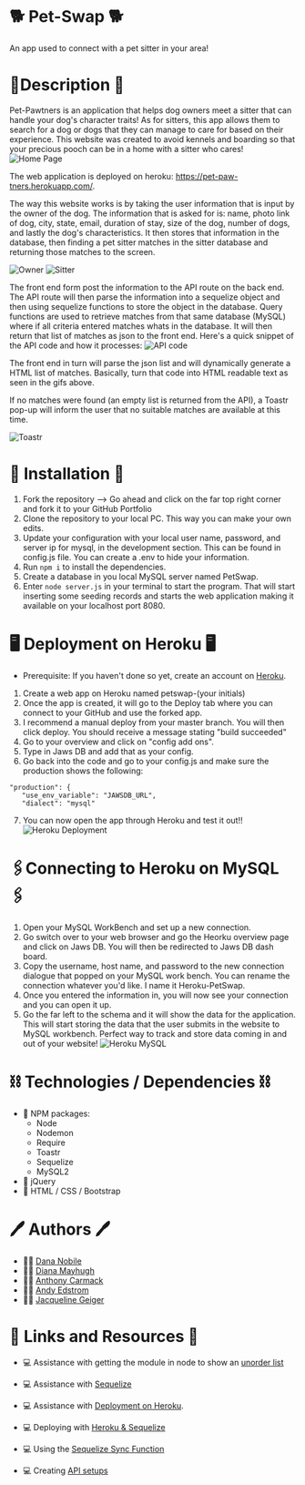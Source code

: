 # 🐕 Pet-Swap 🐕
An app used to connect with a pet sitter in your area!

# 📝Description 📝
Pet-Pawtners is an application that helps dog owners meet a sitter that can handle your dog's character traits! As for sitters, this app allows them to search for a dog or dogs that they can manage to care for based on their experience. This website was created to avoid kennels and boarding so that your precious pooch can be in a home with a sitter who cares!
![Home Page](/assets/images/main-site.gif)

The web application is deployed on heroku: https://pet-paw-tners.herokuapp.com/.

The way this website works is by taking the user information that is input by the owner of the dog. The information that is asked for is: name, photo link of dog, city, state, email, duration of stay, size of the dog, number of dogs, and lastly the dog's characteristics. It then stores that information in the database, then finding a pet sitter matches in the sitter database and returning those matches to the screen.

![Owner](/assets/images/owner-questions.gif)
![Sitter](/assets/images/sitter-questions.gif)

The front end form post the information to the API route on the back end. The API route will then parse the information into a sequelize object and then using sequelize functions to store the object in the database. Query functions are used to retrieve matches from that same database (MySQL) where if all criteria entered matches whats in the database. It will then return that list of matches as json to the front end. 
Here's a quick snippet of the API code and how it processes: 
![API code](/assets/images/API.gif)

The front end in turn will parse the json list and will dynamically generate a HTML list of matches. Basically, turn that code into HTML readable text as seen in the gifs above. 

If no matches were found (an empty list is returned from the API), a Toastr pop-up will inform the user that no suitable matches are available at this time. 

![Toastr](assets/images/toastr-msg.png)

# 💾 Installation 💾	
1.	Fork the repository --> Go ahead and click on the far top right corner and fork it to your GitHub Portfolio 
2.   Clone the repository to your local PC. This way you can make your own edits. 
3.	Update your configuration with your local user name, password, and server ip for mysql, in the development section. This can be found in config.js file.  You can create a .env to hide your information. 
4.	Run `npm i` to install the dependencies. 
5. Create a database in you local MySQL server named PetSwap. 
6. Enter `node server.js` in your terminal to start the program. That will start inserting some seeding records and starts the web application making it available on your localhost port 8080. 

# 🖥️ Deployment on Heroku 🖥️	
* Prerequisite: If you haven't done so yet, create an account on [Heroku](https://signup.heroku.com/login). 
1. Create a web app on Heroku named petswap-(your initials)
2. Once the app is created, it will go to the Deploy tab where you can connect to your GitHub and use the forked app. 
3. I recommend a manual deploy from your master branch. You will then click deploy. You should receive a message stating "build succeeded"
4. Go to your overview and click on "config add ons". 
5. Type in Jaws DB and add that as your config. 
6. Go back into the code and go to your config.js and make sure the production shows the following:
 ```
 "production": {
    "use_env_variable": "JAWSDB_URL",
    "dialect": "mysql"
```
7. You can now open the app through Heroku and test it out!! 
![Heroku Deployment](/assets/images/heroku.gif)

# 🖇️Connecting to Heroku on MySQL 🖇️
1. Open your MySQL WorkBench and set up a new connection. 
2. Go switch over to your web browser and go the Heorku overview page and click on Jaws DB. You will then be redirected to Jaws DB dash board. 
3. Copy the username, host name, and password to the new connection dialogue that popped on your MySQL work bench.  You can rename the connection whatever you'd like. I name it Heroku-PetSwap. 
4. Once you entered the information in, you will now see your connection and you can open it up. 
5. Go the far left to the schema and it will show the data for the application. This will start storing the data that the user submits in the website to MySQL workbench. Perfect way to track and store data coming in and out of your website! 
![Heroku MySQL](/assets/images/heroku-sql.gif)

# ⛓️ Technologies / Dependencies ⛓️	
* 👾  NPM packages:
     - Node
     - Nodemon 
     - Require 
     - Toastr 
     - Sequelize 
     - MySQL2
* 👾  jQuery
* 👾  HTML / CSS / Bootstrap


# 🖊️ Authors 🖊️ 
* 👩‍💻  [Dana Nobile](https://github.com/DanaNobile) 
* 👩‍💻  [Diana Mayhugh](https://github.com/mayhugh82)
* 👨‍💻  [Anthony Carmack](https://github.com/InvNO1247)
* 👨‍💻  [Andy Edstrom](https://github.com/andree15)
* 👩‍💻  [Jacqueline Geiger](https://github.com/jcqlng)
 

# 🔗 Links and Resources 🔗

* 💻	  Assistance with getting the module in node to show an [unorder list](https://developer.mozilla.org/en-US/docs/Web/API/Element/insertAdjacentElement) 

* 💻	 Assistance with [Sequelize](https://sequelize.org/)

* 💻	 Assistance with [Deployment on Heroku](https://youtu.be/btG3SkoNOLU?list=PLOFmg4xbN_TPrB6w4rThsFanVxJI_SfER).

* 💻	 Deploying with [Heroku & Sequelize](https://sequelize.readthedocs.io/en/1.7.0/articles/heroku/)

* 💻    Using the [Sequelize Sync Function](https://medium.com/@smallbee/how-to-use-sequelize-sync-without-difficulties-4645a8d96841) 

* 💻      Creating [API setups](https://medium.com/@avanthikameenakshi/building-restful-api-with-nodejs-and-mysql-in-10-min-ff740043d4be)

